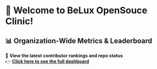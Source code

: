 # 🚀 Welcome to BeLux OpenSouce Clinic!

## 📊 Organization-Wide Metrics & Leaderboard

🔹 **View the latest contributor rankings and repo status**  
👉 [**Click here to see the full dashboard**](https://github.com/BeLux-OpenSouce-Clinic/org-repository)
